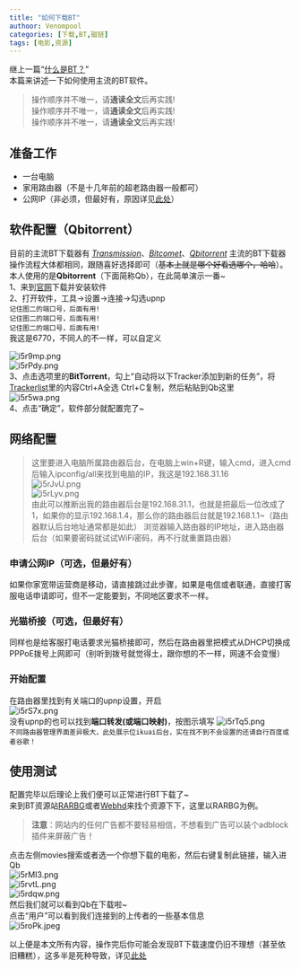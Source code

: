 ```yaml
---
title: "如何下载BT"
authoor: Venompool
categories: [下载,BT,磁链]
tags: [电影,资源]
---
```

继上一篇“[什么是BT？](https://blog.venompool.site/posts/%E4%BB%80%E4%B9%88%E6%98%AFBT/)”  
本篇来讲述一下如何使用主流的BT软件。  


>操作顺序并不唯一，请**通读全文**后再实践!  
 操作顺序并不唯一，请**通读全文**后再实践!  
 操作顺序并不唯一，请**通读全文**后再实践!
  
## 准备工作
* 一台电脑
* 家用路由器（不是十几年前的超老路由器一般都可）
* 公网IP（非必须，但最好有，原因详见[此处](https://blog.venompool.site/posts/%E4%BB%80%E4%B9%88%E6%98%AFBT/#bt%E7%9A%84%E5%B1%80%E9%99%90%E6%80%A7)）
## 软件配置（Qbitorrent）
目前的主流BT下载器有 *[Transmission](https://transmissionbt.com/)*、*[Bitcomet](http://www.bitcomet.com/)*、*[Qbitorrent](https://www.qbittorrent.org/)* 主流的BT下载器操作流程大体都相同，跟随喜好选择即可（~~基本上就是哪个好看选哪个，哈哈~~）。  
本人使用的是**Qbitorrent**（下面简称Qb），在此简单演示一番~  
1、来到[官网](https://www.qbittorrent.org/)下载并安装软件  
2、打开软件，工具→设置→连接→勾选upnp  
`记住图二的端口号，后面有用!`  
`记住图二的端口号，后面有用!`  
`记住图二的端口号，后面有用!`  
我这是6770，不同人的不一样，可以自定义

![i5r9mp.png](https://i.328888.xyz/2023/04/22/i5r9mp.png)  
![i5rPdy.png](https://i.328888.xyz/2023/04/22/i5rPdy.png)  
3、点击选项里的**BitTorrent**，勾上“自动将以下Tracker添加到新的任务”，将[Trackerlist](https://gitea.com/XIU2/TrackersListCollection/raw/branch/master/all.txt)里的内容Ctrl+A全选 Ctrl+C复制，然后粘贴到Qb这里  
![i5r5wa.png](https://i.328888.xyz/2023/04/22/i5r5wa.png)  
4、点击“确定”，软件部分就配置完了~  
## 网络配置
>这里要进入电脑所属路由器后台，在电脑上win+R键，输入cmd，进入cmd后输入ipconfig/all来找到电脑的IP，我这是192.168.31.16  
![i5rJvU.png](https://i.328888.xyz/2023/04/22/i5rJvU.png)  
![i5rLyv.png](https://i.328888.xyz/2023/04/22/i5rLyv.png)  
由此可以推断出我的路由器后台是192.168.31.1，也就是把最后一位改成了1，如果你的显示192.168.1.4，那么你的路由器后台就是192.168.1.1~（路由器默认后台地址通常都是如此）
浏览器输入路由器的IP地址，进入路由器后台（如果要密码就试试WiFi密码，再不行就重置路由器）  

### 申请公网IP（可选，但最好有）
如果你家宽带运营商是移动，请直接跳过此步骤，如果是电信或者联通，直接打客服电话申请即可，但不一定能要到，不同地区要求不一样。
### 光猫桥接（可选，但最好有）
同样也是给客服打电话要求光猫桥接即可，然后在路由器里把模式从DHCP切换成PPPoE拨号上网即可（别听到拨号就觉得土，跟你想的不一样，网速不会变慢）  
### 开始配置
在路由器里找到有关端口的upnp设置，开启  
![i5rS7x.png](https://i.328888.xyz/2023/04/22/i5rS7x.png)  
没有upnp的也可以找到**端口转发(或端口映射)**，按图示填写
![i5rTq5.png](https://i.328888.xyz/2023/04/22/i5rTq5.png)  
`不同路由器管理界面差异极大，此处展示位ikuai后台，实在找不到不会设置的还请自行百度或者谷歌！`  
## 使用测试
配置完毕以后理论上我们便可以正常进行BT下载了~  
来到BT资源站[RARBG](rarbgmirror.org)或者[Webhd](webhd.cc)来找个资源下下，这里以RARBG为例。  
>**注意**：网站内的任何广告都不要轻易相信，不想看到广告可以装个adblock插件来屏蔽广告！

点击左侧movies搜索或者选一个你想下载的电影，然后右键复制此链接，输入进Qb  
![i5rMI3.png](https://i.328888.xyz/2023/04/22/i5rMI3.png)  
![i5rvtL.png](https://i.328888.xyz/2023/04/22/i5rvtL.png)  
![i5rdqw.png](https://i.328888.xyz/2023/04/22/i5rdqw.png)  
然后我们就可以看到Qb在下载啦~  
点击“用户”可以看到我们连接到的上传者的一些基本信息  
![i5roPk.jpeg](https://i.328888.xyz/2023/04/22/i5roPk.jpeg)  
  
以上便是本文所有内容，操作完后你可能会发现BT下载速度仍旧不理想（甚至依旧糟糕），这多半是死种导致，详见[此处](https://blog.venompool.site/posts/%E4%BB%80%E4%B9%88%E6%98%AFBT/#bt%E7%9A%84%E5%B1%80%E9%99%90%E6%80%A7)